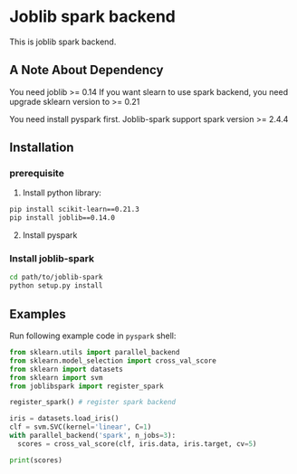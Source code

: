 # Joblib spark backend

This is joblib spark backend.

## A Note About Dependency

You need joblib >= 0.14
If you want slearn to use spark backend, you need upgrade sklearn version to >= 0.21

You need install pyspark first. Joblib-spark support spark version >= 2.4.4



## Installation

### prerequisite

1. Install python library:
```bash
pip install scikit-learn==0.21.3
pip install joblib==0.14.0
```

2. Install pyspark

### Install joblib-spark
```bash
cd path/to/joblib-spark
python setup.py install
```

## Examples

Run following example code in `pyspark` shell:

```python
from sklearn.utils import parallel_backend
from sklearn.model_selection import cross_val_score
from sklearn import datasets
from sklearn import svm
from joblibspark import register_spark

register_spark() # register spark backend

iris = datasets.load_iris()
clf = svm.SVC(kernel='linear', C=1)
with parallel_backend('spark', n_jobs=3):
  scores = cross_val_score(clf, iris.data, iris.target, cv=5)

print(scores)
```
